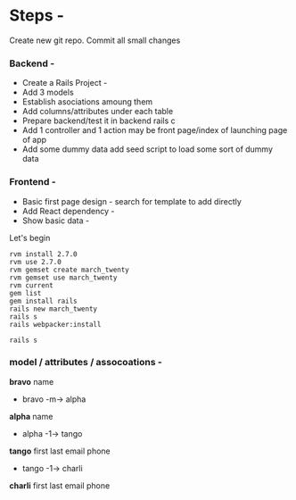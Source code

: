 
# Steps - 
Create new git repo. 
Commit all small changes

### Backend -
- Create a Rails Project - 
- Add 3 models
- Establish asociations amoung them
- Add columns/attributes under each table
- Prepare backend/test it in backend rails c
- Add 1 controller and 1 action may be front page/index of launching page of app
- Add some dummy data add seed script to load some sort of dummy data	
### Frontend -
- Basic first page design - search for template to add directly
- Add React dependency -
- Show basic data	-

Let's begin 
```
rvm install 2.7.0
rvm use 2.7.0
rvm gemset create march_twenty
rvm gemset use march_twenty
rvm current
gem list
gem install rails 
rails new march_twenty
rails s
rails webpacker:install

rails s
```


### model / attributes / assocoations -
**bravo**
	name

- bravo -m-> alpha 

**alpha**
	name

- alpha -1-> tango

**tango**
	first
	last
	email
	phone

- tango -1-> charli

**charli**
	first
	last
	email
	phone
